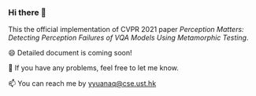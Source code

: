 ### Hi there 👋

This the official implementation of CVPR 2021 paper *Perception Matters: Detecting Perception Failures of VQA Models Using Metamorphic Testing*.

<!-- You can cite our work as:

```bibtex

``` -->

😄 Detailed document is coming soon!

🤔 If you have any problems, feel free to let me know.

📫 You can reach me by <yyuanaq@cse.ust.hk>

<!--
**genSCA/genSCA** is a ✨ _special_ ✨ repository because its `README.md` (this file) appears on your GitHub profile.

Here are some ideas to get you started:

- 🔭 I’m currently working on ...
- 🌱 I’m currently learning ...
- 👯 I’m looking to collaborate on ...
- 🤔 I’m looking for help with ...
- 💬 Ask me about ...
- 📫 How to reach me: ...
- 😄 Pronouns: ...
- ⚡ Fun fact: ...
-->

